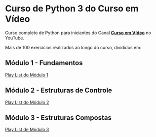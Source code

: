 # Curso de Python 3 do Curso em Vídeo
 Curso completo de Python para iniciantes do Canal [**Curso em Vídeo**](https://www.youtube.com/user/cursosemvideo) no YouTube.

 Mais de 100 exercícios realizados ao longo do curso, divididos em:
 ## Módulo 1 - Fundamentos
 [Play List do Módulo 1](https://www.youtube.com/watch?v=S9uPNppGsGo&list=PLHz_AreHm4dlKP6QQCekuIPky1CiwmdI6)
 ## Módulo 2 - Estruturas de Controle
 [Play List do Módulo 2](https://www.youtube.com/watch?v=nJkVHusJp6E&list=PLHz_AreHm4dk_nZHmxxf_J0WRAqy5Czye)
 ## Módulo 3 - Estruturas Compostas
 [Play List de Módulo 3](https://www.youtube.com/watch?v=0LB3FSfjvao&list=PLHz_AreHm4dksnH2jVTIVNviIMBVYyFnH)